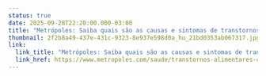 ```yaml
---
status: true
date: 2025-09-28T22:20:00.000-03:00
title: "Metrópoles: Saiba quais são as causas e sintomas de transtornos alimentares"
thumbnail: 2f2b8a49-437e-431c-9323-8e937e598d0a_hu_21bd0353ab067317.jpg
link:
  link_title: "Metrópoles: Saiba quais são as causas e sintomas de transtornos alimentares"
  link_href: https://www.metropoles.com/saude/transtornos-alimentares-causas-sinais
---
```

